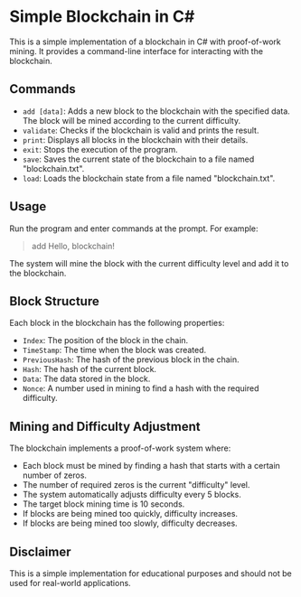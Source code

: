 # Simple Blockchain in C#

This is a simple implementation of a blockchain in C# with proof-of-work mining. It provides a command-line interface for interacting with the blockchain.

## Commands

- `add [data]`: Adds a new block to the blockchain with the specified data. The block will be mined according to the current difficulty.
- `validate`: Checks if the blockchain is valid and prints the result.
- `print`: Displays all blocks in the blockchain with their details.
- `exit`: Stops the execution of the program.
- `save`: Saves the current state of the blockchain to a file named "blockchain.txt".
- `load`: Loads the blockchain state from a file named "blockchain.txt".

## Usage

Run the program and enter commands at the prompt. For example:

> add Hello, blockchain! 

The system will mine the block with the current difficulty level and add it to the blockchain.

## Block Structure

Each block in the blockchain has the following properties:

- `Index`: The position of the block in the chain.
- `TimeStamp`: The time when the block was created.
- `PreviousHash`: The hash of the previous block in the chain.
- `Hash`: The hash of the current block.
- `Data`: The data stored in the block.
- `Nonce`: A number used in mining to find a hash with the required difficulty.

## Mining and Difficulty Adjustment

The blockchain implements a proof-of-work system where:

- Each block must be mined by finding a hash that starts with a certain number of zeros.
- The number of required zeros is the current "difficulty" level.
- The system automatically adjusts difficulty every 5 blocks.
- The target block mining time is 10 seconds.
- If blocks are being mined too quickly, difficulty increases.
- If blocks are being mined too slowly, difficulty decreases.

## Disclaimer

This is a simple implementation for educational purposes and should not be used for real-world applications.
